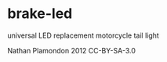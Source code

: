 brake-led
=========

universal LED replacement motorcycle tail light

Nathan Plamondon
2012 CC-BY-SA-3.0
